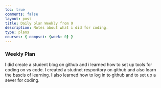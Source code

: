 ```yaml
---
toc: true
comments: false
layout: post
title: Daily plan Weekly from 0
description: Notes about what i did for coding.
type: plans
courses: { compsci: {week: 0} }
---
```


### Weekly Plan
I did create a student blog on github and i learned how to set up tools for coding on vs code.
I created a studnet resporitory on github and also learn the bascis of learning.
I also learned how to log in to github and to set up a sever for coding. 
